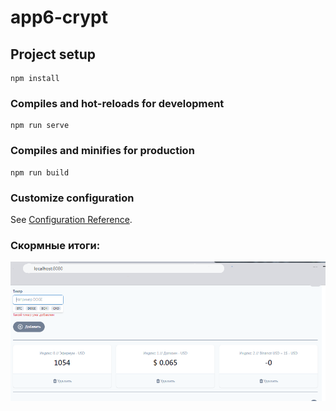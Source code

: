 # app6-crypt

## Project setup
```
npm install
```

### Compiles and hot-reloads for development
```
npm run serve
```

### Compiles and minifies for production
```
npm run build
```

### Customize configuration
See [Configuration Reference](https://cli.vuejs.org/config/).

### Скормные итоги:
![плашки на VueJS](src/img/Krypto_pict1.png)
